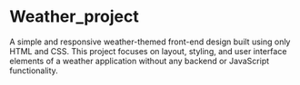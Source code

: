 # Weather_project
A simple and responsive weather-themed front-end design built using only HTML and CSS. This project focuses on layout, styling, and user interface elements of a weather application without any backend or JavaScript functionality.
